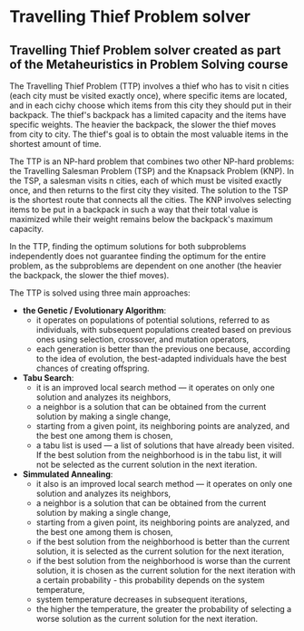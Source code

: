 # Travelling Thief Problem solver
Travelling Thief Problem solver created as part of the Metaheuristics in Problem Solving course
-
The Travelling Thief Problem (TTP) involves a thief who has to visit n cities (each city must be visited exactly once), where specific items are located, and in each cichy choose which items from this city they should put in their backpack. 
The thief's backpack has a limited capacity and the items have specific weights. The heavier the backpack, the slower the thief moves from city to city. The thief's goal is to obtain the most valuable items in the shortest amount of time.

The TTP is an NP-hard problem that combines two other NP-hard problems: the Travelling Salesman Problem (TSP) and the Knapsack Problem (KNP). 
In the TSP, a salesman visits n cities, each of which must be visited exactly once, and then returns to the first city they visited. The solution to the TSP is the shortest route that connects all the cities. 
The KNP involves selecting items to be put in a backpack in such a way that their total value is maximized while their weight remains below the backpack's maximum capacity.

In the TTP, finding the optimum solutions for both subproblems independently does not guarantee finding the optimum for the entire problem, as the subproblems are dependent on one another (the heavier the backpack, the slower the thief moves).

The TTP is solved using three main approaches:
- **the Genetic / Evolutionary Algorithm**:
  - it operates on populations of potential solutions, referred to as individuals, with subsequent populations created based on previous ones using selection, crossover, and mutation operators,
  - each generation is better than the previous one because, according to the idea of evolution, the best-adapted individuals have the best chances of creating offspring.
- **Tabu Search**:
  - it is an improved local search method — it operates on only one solution and analyzes its neighbors,
  - a neighbor is a solution that can be obtained from the current solution by making a single change,
  - starting from a given point, its neighboring points are analyzed, and the best one among them is chosen,
  - a tabu list is used — a list of solutions that have already been visited. If the best solution from the neighborhood is in the tabu list, it will not be selected as the current solution in the next iteration.
- **Simmulated Annealing**:
  - it also is an improved local search method — it operates on only one solution and analyzes its neighbors,
  - a neighbor is a solution that can be obtained from the current solution by making a single change,
  - starting from a given point, its neighboring points are analyzed, and the best one among them is chosen,
  - if the best solution from the neighborhood is better than the current solution, it is selected as the current solution for the next iteration,
  - if the best solution from the neighborhood is worse than the current solution, it is chosen as the current solution for the next iteration with a certain probability - this probability depends on the system temperature,
  - system temperature decreases in subsequent iterations,
  - the higher the temperature, the greater the probability of selecting a worse solution as the current solution for the next iteration.
